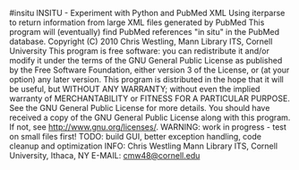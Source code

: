 #insitu
INSITU - Experiment with Python and PubMed XML
Using iterparse to return information from large XML files generated by PubMed
This program will (eventually) find PubMed references "in situ" in the PubMed database.
Copyright (C) 2010 Chris Westling, Mann Library ITS, Cornell University
    This program is free software: you can redistribute it and/or modify
    it under the terms of the GNU General Public License as published by
    the Free Software Foundation, either version 3 of the License, or
    (at your option) any later version.
    This program is distributed in the hope that it will be useful,
    but WITHOUT ANY WARRANTY; without even the implied warranty of
    MERCHANTABILITY or FITNESS FOR A PARTICULAR PURPOSE.  See the
    GNU General Public License for more details.
    You should have received a copy of the GNU General Public License
    along with this program.  If not, see <http://www.gnu.org/licenses/>.
WARNING: work in progress - test on small files first!
TODO: build GUI, better exception handling, code cleanup and optimization
INFO: Chris Westling Mann Library ITS, Cornell University, Ithaca, NY
E-MAIL: cmw48@cornell.edu
